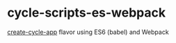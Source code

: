 
# cycle-scripts-es-webpack

[create-cycle-app](https://github.com/cyclejs-community/create-cycle-app) flavor using ES6 (babel) and Webpack

